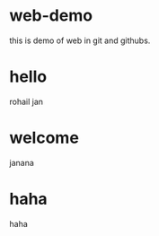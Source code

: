 # web-demo
this is demo of web in  git and githubs.
# hello
 rohail jan

 # welcome
 janana

 # haha
 haha